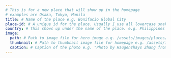 ```yaml
---
# This is for a new place that will show up in the homepage
# examples are Osaka, Tokyo, Manila
title: # Name of the place e.g. Bonifacio Global City
place-id: # A unique id for the place. Usually I use all lowercase snake case version of the title e.g. bonifacio_global_city
country: # This shows up under the name of the place. e.g. Philippines
image:
  path: # Path to image file for hero image e.g. /assets/images/places/osaka-lg.jpg
  thumbnail: # Path to thumbnail image file for homepage e.g. /assets/images/places/osaka-400x200.jpg
  caption: # Caption of the photo e.g. "Photo by Haugenzhays Zhang from Pexels[Pexels](https://www.pexels.com)"
---
```

